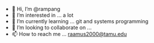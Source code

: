 - 👋 Hi, I’m @rampang
- 👀 I’m interested in ... a lot 
- 🌱 I’m currently learning ... git and systems programming
- 💞️ I’m looking to collaborate on ... 
- 📫 How to reach me ... raamus2000@tamu.edu

<!---
rampang/rampang is a ✨ special ✨ repository because its `README.md` (this file) appears on your GitHub profile.
You can click the Preview link to take a look at your changes.
--->
